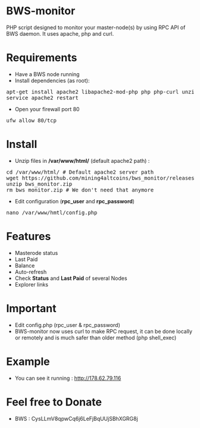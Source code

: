 # BWS-monitor

PHP script designed to monitor your master-node(s) by using RPC API of BWS daemon.
It uses apache, php and curl.

# Requirements

- Have a BWS node running
- Install dependencies (as root):
<pre>
apt-get install apache2 libapache2-mod-php php php-curl unzip
service apache2 restart
</pre>
- Open your firewall port 80
<pre>
ufw allow 80/tcp
</pre>

# Install

- Unzip files in <b>/var/www/html/</b> (default apache2 path) :
<pre>
cd /var/www/html/ # Default apache2 server path
wget https://github.com/mining4altcoins/bws_monitor/releases/download/1.0.0.0/bws_monitor.zip
unzip bws_monitor.zip
rm bws_monitor.zip # We don't need that anymore
</pre>
- Edit configuration (<b>rpc_user</b> and <b>rpc_password</b>)
<pre>
nano /var/www/hmtl/config.php
</pre>

# Features
- Masterode status
- Last Paid
- Balance
- Auto-refresh
- Check <b>Status</b> and <b>Last Paid</b> of several Nodes
- Explorer links

# Important
- Edit config.php (rpc_user & rpc_password)
- BWS-monitor now uses curl to make RPC request, it can be done locally or remotely and is much safer than older method (php shell_exec)

# Example
- You can see it running : http://178.62.79.116

# Feel free to Donate
- BWS : CysLLmV8qpwCq6j6LeFjBqUUjSBhXGRG8j
